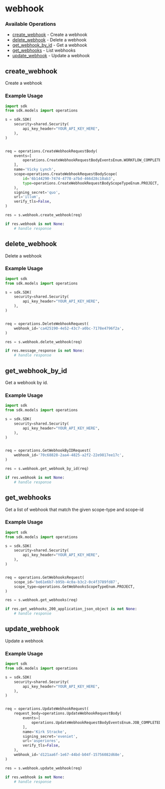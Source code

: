 # webhook

### Available Operations

* [create_webhook](#create_webhook) - Create a webhook
* [delete_webhook](#delete_webhook) - Delete a webhook
* [get_webhook_by_id](#get_webhook_by_id) - Get a webhook
* [get_webhooks](#get_webhooks) - List webhooks
* [update_webhook](#update_webhook) - Update a webhook

## create_webhook

Create a webhook

### Example Usage

```python
import sdk
from sdk.models import operations

s = sdk.SDK(
    security=shared.Security(
        api_key_header="YOUR_API_KEY_HERE",
    ),
)


req = operations.CreateWebhookRequestBody(
    events=[
        operations.CreateWebhookRequestBodyEventsEnum.WORKFLOW_COMPLETED,
    ],
    name='Vicky Lynch',
    scope=operations.CreateWebhookRequestBodyScope(
        id='6b144290-7474-4778-a7bd-466d28c10ab3',
        type=operations.CreateWebhookRequestBodyScopeTypeEnum.PROJECT,
    ),
    signing_secret='quo',
    url='illum',
    verify_tls=False,
)

res = s.webhook.create_webhook(req)

if res.webhook is not None:
    # handle response
```

## delete_webhook

Delete a webhook

### Example Usage

```python
import sdk
from sdk.models import operations

s = sdk.SDK(
    security=shared.Security(
        api_key_header="YOUR_API_KEY_HERE",
    ),
)


req = operations.DeleteWebhookRequest(
    webhook_id='ca425190-4e52-43c7-a0bc-7178e4796f2a',
)

res = s.webhook.delete_webhook(req)

if res.message_response is not None:
    # handle response
```

## get_webhook_by_id

Get a webhook by id.

### Example Usage

```python
import sdk
from sdk.models import operations

s = sdk.SDK(
    security=shared.Security(
        api_key_header="YOUR_API_KEY_HERE",
    ),
)


req = operations.GetWebhookByIDRequest(
    webhook_id='70c68828-2aa4-4825-a2f2-22e9817ee17c',
)

res = s.webhook.get_webhook_by_id(req)

if res.webhook is not None:
    # handle response
```

## get_webhooks

Get a list of webhook that match the given scope-type and scope-id

### Example Usage

```python
import sdk
from sdk.models import operations

s = sdk.SDK(
    security=shared.Security(
        api_key_header="YOUR_API_KEY_HERE",
    ),
)


req = operations.GetWebhooksRequest(
    scope_id='be61e6b7-b95b-4c0a-b3c2-0c4f3789fd87',
    scope_type=operations.GetWebhooksScopeTypeEnum.PROJECT,
)

res = s.webhook.get_webhooks(req)

if res.get_webhooks_200_application_json_object is not None:
    # handle response
```

## update_webhook

Update a webhook

### Example Usage

```python
import sdk
from sdk.models import operations

s = sdk.SDK(
    security=shared.Security(
        api_key_header="YOUR_API_KEY_HERE",
    ),
)


req = operations.UpdateWebhookRequest(
    request_body=operations.UpdateWebhookRequestBody(
        events=[
            operations.UpdateWebhookRequestBodyEventsEnum.JOB_COMPLETED,
        ],
        name='Kirk Stracke',
        signing_secret='eveniet',
        url='asperiores',
        verify_tls=False,
    ),
    webhook_id='d121aa6f-1e67-44bd-b04f-15756082d68e',
)

res = s.webhook.update_webhook(req)

if res.webhook is not None:
    # handle response
```
